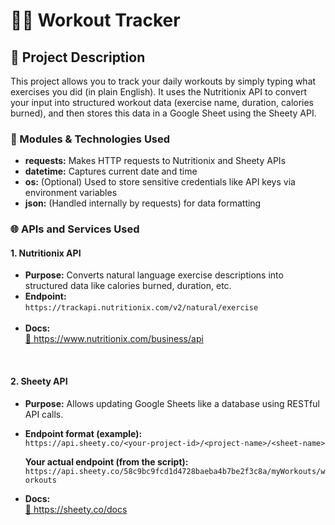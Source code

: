 # 🏋️‍♂️ Workout Tracker
<h2>📌 Project Description</h2>
<p>This project allows you to track your daily workouts by simply typing what exercises you did (in plain English). It uses the Nutritionix API to convert your input into structured workout data (exercise name, duration, calories burned), and then stores this data in a Google Sheet using the Sheety API.</p>
<h3>🔧 Modules & Technologies Used</h3>
<ul>
  <li><strong>requests:</strong>	Makes HTTP requests to Nutritionix and Sheety APIs</li>
  <li><strong>datetime:</strong>	Captures current date and time</li>
  <li><strong>os:</strong>	(Optional) Used to store sensitive credentials like API keys via environment variables</li>
  <li><strong>json:</strong> (Handled internally by requests) for data formatting</li>
</ul>
<h3>🌐 APIs and Services Used</h3>
<h4>1. Nutritionix API</h4>
<ul>
<li><strong>Purpose:</strong> Converts natural language exercise descriptions into structured data like calories burned, duration, etc.</li>
<li><strong>Endpoint:</strong><br>
  <code>https://trackapi.nutritionix.com/v2/natural/exercise</code>
</li><br>
<li><strong>Docs:</strong><br>
  <a href="https://www.nutritionix.com/business/api" target="_blank">🔗 https://www.nutritionix.com/business/api</a>
</li>
</ul><br>
<h4>2. Sheety API</h4>
<ul>
<li><strong>Purpose:</strong> Allows updating Google Sheets like a database using RESTful API calls.</li>
<li><p><strong>Endpoint format (example):</strong><br>
  <code>https://api.sheety.co/&lt;your-project-id&gt;/&lt;project-name&gt;/&lt;sheet-name&gt;</code>
</p>
<p><strong>Your actual endpoint (from the script):</strong><br>
  <code>https://api.sheety.co/58c9bc9fcd1d4728baeba4b7be2f3c8a/myWorkouts/workouts</code></p>
</li>
<li><strong>Docs:</strong><br>
  <a href="https://sheety.co/docs" target="_blank">🔗 https://sheety.co/docs</a>
</li>
</ul>
